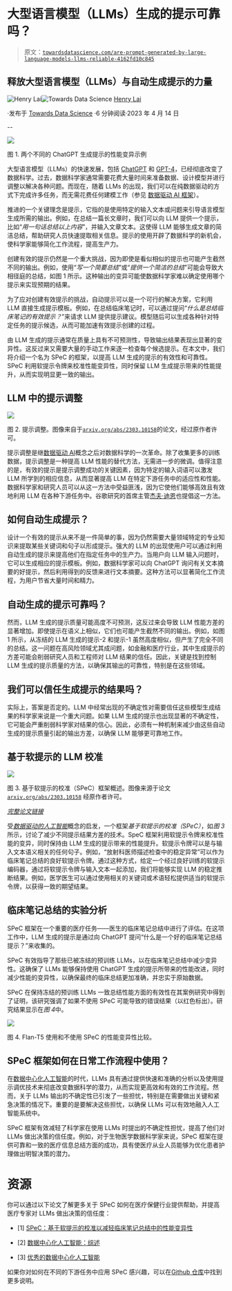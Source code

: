 # 大型语言模型（LLMs）生成的提示可靠吗？

> 原文：[`towardsdatascience.com/are-prompt-generated-by-large-language-models-llms-reliable-4162fd10c845`](https://towardsdatascience.com/are-prompt-generated-by-large-language-models-llms-reliable-4162fd10c845)

## 释放大型语言模型（LLMs）与自动生成提示的力量

[](https://medium.com/@a0987284901?source=post_page-----4162fd10c845--------------------------------)![Henry Lai](https://medium.com/@a0987284901?source=post_page-----4162fd10c845--------------------------------)[](https://towardsdatascience.com/?source=post_page-----4162fd10c845--------------------------------)![Towards Data Science](https://towardsdatascience.com/?source=post_page-----4162fd10c845--------------------------------) [Henry Lai](https://medium.com/@a0987284901?source=post_page-----4162fd10c845--------------------------------)

·发布于 [Towards Data Science](https://towardsdatascience.com/?source=post_page-----4162fd10c845--------------------------------) ·6 分钟阅读·2023 年 4 月 14 日

--

![](img/427afef3b6084a0384d5114014f7246c.png)

图 1\. 两个不同的 ChatGPT 生成提示的性能变异示例

大型语言模型（LLMs）的快速发展，包括 [ChatGPT](https://openai.com/blog/chatgpt) 和 [GPT-4](https://cdn.openai.com/papers/gpt-4.pdf)，已经彻底改变了数据科学。过去，数据科学家通常需要花费大量时间来准备数据、设计模型并进行调整以解决各种问题。而现在，随着 LLMs 的出现，我们可以在纯数据驱动的方式下完成许多任务，而无需花费任何建模工作（参见 [数据驱动 AI 框架](https://github.com/daochenzha/data-centric-AI)）。

推进的一个关键理念是提示，它指的是使用特定的输入文本或问题来引导语言模型生成所需的输出。例如，在总结一篇长文章时，我们可以向 LLM 提供一个提示，比如“*用一句话总结以上内容*”，并输入文章文本。这使得 LLM 能够生成文章的简洁总结，帮助研究人员快速提取相关信息。提示的使用开辟了数据科学的新机会，使科学家能够简化工作流程，提高生产力。

创建有效的提示仍然是一个重大挑战，因为即使是看似相似的提示也可能产生截然不同的输出。例如，使用“*写一个简要总结*”或“*提供一个简洁的总结*”可能会导致大相径庭的总结，如图 1 所示。这种输出的变异可能使数据科学家难以确定使用哪个提示来实现预期的结果。

为了应对创建有效提示的挑战，自动提示可以是一个可行的解决方案，它利用 LLM 直接生成提示模板。例如，在总结临床笔记时，可以通过提问“*什么是总结临床笔记的有效提示？*”来请求 LLM 提供提示建议。模型随后可以生成各种针对特定任务的提示候选，从而可能加速有效提示创建的过程。

由 LLM 生成的提示通常在质量上具有不可预测性，导致输出结果表现出显著的变异性。这反过来又需要大量的手动工作来逐一检查每个候选提示。在本文中，我们将介绍一个名为 SPeC 的框架，以提高 LLM 生成的提示的有效性和可靠性。SPeC 利用软提示令牌来校准性能变异性，同时保留 LLM 生成提示带来的性能提升，从而实现明显更一致的输出。

## LLM 中的提示调整

![](img/575d106a8983d3c576717cf33486b575.png)

图 2\. 提示调整。图像来自于[`arxiv.org/abs/2303.10158`](https://arxiv.org/pdf/2303.10158.pdf)的论文，经过原作者许可。

提示调整是继[数据驱动 AI](https://arxiv.org/abs/2303.10158)概念之后对数据科学的一次革命。除了收集更多的训练数据，提示调整是一种提高 LLM 性能的替代方法，无需进一步的微调。值得注意的是，有效的提示是提示调整成功的关键因素，因为特定的输入词语可以激发 LLM 所学到的相应信息，从而显著提高 LLM 在特定下游任务中的适应性和性能。数据科学家和研究人员可以从这一方法中受益匪浅，因为它使他们能够高效且有效地利用 LLM 在各种下游任务中。谷歌研究的首席主管[杰夫·迪恩](https://twitter.com/JeffDean)也提倡这一方法。

## 如何自动生成提示？

设计一个有效的提示从来不是一件简单的事，因为仍然需要大量领域特定的专业知识来提取某些关键词和句子以形成提示。强大的 LLM 的出现使用户可以通过利用自动生成的提示来提高他们在指定任务中的生产力。当用户向 LLM 输入问题时，它可以生成相应的提示模板。例如，数据科学家可以向 ChatGPT 询问有关文本摘要的好提示，然后利用得到的反馈来进行文本摘要。这种方法可以显著简化工作流程，为用户节省大量时间和精力。

## 自动生成的提示可靠吗？

然而，LLM 生成的提示质量可能高度不可预测，这反过来会导致 LLM 性能方差的显著增加。即使提示在语义上相似，它们也可能产生截然不同的输出。例如，如图 1 所示，从冻结的 LLM 生成的提示-2 和提示-1 虽然高度相似，但产生了完全不同的总结。这一问题在高风险领域尤其成问题，如金融和医疗行业，其中生成提示的方差可能会削弱研究人员和工程师对 LLM 结果的信任。因此，关键是找到控制 LLM 生成的提示质量的方法，以确保其输出的可靠性，特别是在这些领域。

## **我们可以信任生成提示的结果吗？**

实际上，答案是否定的。LLM 中经常出现的不确定性对需要信任这些模型生成结果的科学家来说是一个重大问题。如果 LLM 生成的提示也出现显著的不确定性，它可能会严重削弱科学家对结果的信心。因此，必须有一种机制来减少由这些自动生成的提示质量引起的输出方差，以确保 LLM 能够更可靠地工作。

## 基于软提示的 LLM 校准

![](img/6ee6b7e43baff9b8fee655ba654deed3.png)

图 3\. 基于软提示的校准（SPeC）框架概述。图像来源于论文 [`arxiv.org/abs/2303.10158`](https://medium.com/r?url=https%3A%2F%2Farxiv.org%2Fpdf%2F2303.13035v2.pdf) 经原作者许可。

[*完整论文链接*](https://arxiv.org/pdf/2303.13035v2.pdf)

受[*数据驱动的人工智能*](https://arxiv.org/abs/2303.10158)概念的启发，一个框架*基于软提示的校准（SPeC）*，如*图 3*所示，讨论了减少不同提示结果方差的技术。SpeC 框架利用软提示令牌来校准性能的变异，同时保持由 LLM 生成的提示带来的性能提升。软提示令牌可以是与输入文本语义相关的任何句子。例如，“放射科医师描述检查中的稳定异常”可以作为临床笔记总结的良好软提示令牌。通过这种方式，给定一个经过良好训练的软提示编码器，通过将软提示令牌与输入文本一起添加，我们将能够实现 LLM 的稳定推断结果。例如，医学医生可以通过使用相关的关键词或术语轻松提供适当的软提示令牌，以获得一致的期望结果。

## 临床笔记总结的实验分析

SPeC 框架在一个重要的医疗任务——医生的临床笔记总结中进行了评估。在这项工作中，LLM 生成的提示是通过向 ChatGPT 提问“什么是一个好的临床笔记总结提示？”来收集的。

SPeC 有效指导了那些已被冻结的预训练 LLMs，以在临床笔记总结中减少变异性。这确保了 LLMs 能够保持使用 ChatGPT 生成的提示所带来的性能改进，同时减少性能的变异性，以确保最终的临床总结更加准确，并忠实于原始数据。

SPeC 在保持冻结的预训练 LLMs 一致总结性能方面的有效性在其案例研究中得到了证明，该研究强调了如果不使用 SPeC 可能导致的错误结果（以红色标出）。研究结果显示在*图 4*中。

![](img/5231136ab7a273b33deef678d0a42677.png)

图 4\. Flan-T5 使用和不使用 SPeC 的性能变异性比较。

## SPeC 框架如何在日常工作流程中使用？

在[数据中心化人工智能](https://arxiv.org/abs/2303.10158)的时代，LLMs 具有通过提供快速和准确的分析以及使用提示调优技术来彻底改变数据科学的潜力，从而实现更高效和有效的工作流程。然而，关于 LLMs 输出的不确定性已引发了一些担忧，特别是在需要做出关键和紧急决策的情况下。重要的是要解决这些担忧，以确保 LLMs 可以有效地融入人工智能系统中。

SPeC 框架有效减轻了科学家在使用 LLMs 时提出的不确定性担忧，提高了他们对 LLMs 做出决策的信任度。例如，对于生物医学数据科学家来说，SPeC 框架在提供可靠和一致的医疗信息总结方面的成功，具有使医疗从业人员能够为优化患者护理做出明智决策的潜力。

# 资源

你可以通过以下论文了解更多关于 SPeC 如何在医疗保健行业提供帮助，并提高医疗专家对 LLMs 做出决策的信任度：

+   [1] [SPeC：基于软提示的校准以减轻临床笔记总结中的性能变异性](https://arxiv.org/abs/2303.13035)

+   [2] [数据中心化人工智能：综述](https://arxiv.org/abs/2303.10158)

+   [3] [优秀的数据中心化人工智能](https://github.com/daochenzha/data-centric-AI)

如果你对如何在不同的下游任务中应用 SPeC 感兴趣，可以在[Github 仓库](https://github.com/ynchuang/SPeC-A-Soft-Prompt-Based-Calibration)中找到更多说明。
